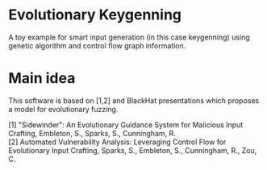 # Evolutionary Keygenning
A toy example for smart input generation (in this case keygenning) using genetic algorithm and control flow graph information.

# Main idea
This software is based on [1,2] and BlackHat presentations which proposes a model for evolutionary fuzzing. 






[1] "Sidewinder": An Evolutionary Guidance System for Malicious Input Crafting, Embleton, S., Sparks, S., Cunningham, R.     
[2] Automated Vulnerability Analysis: Leveraging Control Flow for Evolutionary Input Crafting, Sparks, S., Embleton, S., Cunningham, R., Zou, C.
